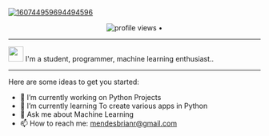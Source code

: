 
[![160744959694494596](https://user-images.githubusercontent.com/6764957/101521273-94ed0f00-39c0-11eb-9721-1fb49097a171.png)](https://github.com/sw-yx?tab=repositories)

<p align="center">
  <img src="https://gpvc.arturio.dev/Brianrmendes" alt="profile views"> •  
</p>

---

<img src="https://raw.githubusercontent.com/iampavangandhi/iampavangandhi/master/gifs/Hi.gif" width="30px"> I'm a student, programmer, machine learning enthusiast..


--------------------------------------------


Here are some ideas to get you started:

- 🔭 I’m currently working on Python Projects
- 🌱 I’m currently learning To create various apps in Python
- 💬 Ask me about Machine Learning
- 📫 How to reach me: mendesbrianr@gmail.com

